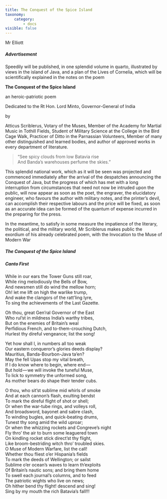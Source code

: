 ```yaml
---
title: The Conquest of the Spice Island
taxonomy:
    category:
        - docs
visible: false
---
```


<div class="author">Mr Elliott</div>

##### Advertisement

Speedily will be published, in one splendid volume in quarto, illustrated by views in the island of Java, and a plan of the Lives of Cornelia, which will be scientifically explained in the notes on the poem

<div class="center" markdown="1">

**The Conquest of the Spice Island**  

an heroic-patriotic poem  

Dedicated to the Rt Hon. Lord Minto, Governor-General of India

by 
</div>
Atticus Scriblerus, Votary of the Muses, Member of the Academy for Martial Music in Tothill Fields, Student of Military Science at the College in the Bird Cage Walk, Practicer of Ditto in the Parnassian Volunteers, Member of many other distinguished and learned bodies, and author of approved works in every department of literature.

> “See spicy clouds from low Batavia rise  
> And Banda’s warehouses perfume the skies.”  

This splendid national work, which as it will be seen was projected and commenced immediately after the arrival of the despatches announcing the Conquest of Java, but the progress of which has met with a long interruption from circumstances that need not now be intruded upon the public, will now appear as soon as the poet, the engraver, the elucidatory engineer, who favours the author with military notes, and the printer’s devil, can accomplish their respective labours and the price will be fixed, as soon as an accurate idea can be formed of the quantum of expense incurred in the preparing for the press.

In the meantime, to satisfy in some measure the impatience of the literary, the political, and the military world, Mr Scriblerus makes public the exordium of his already celebrated poem, with the Invocation to the Muse of Modern War

##### The Conquest of the Spice Island  

##### Canto First

While in our ears the Tower Guns still roar,  
While ring melodiously the Bells of Bow,  
And newsmen still do wind the mellow horn;  
Oh! let me lift on high the warlike trump,  
And wake the clangors of the ratt’ling lyre,  
To sing the achievements of the Last Gazette.  

Oh thou, great Gen’ral Governor of the East  
Who rul’st in mildness India’s warthy tribes,  
But on the enemies of Britain’s weal  
Perfidious French, and to-them-crouching Dutch,  
Hurlest thy direful vengeance; list the song!  

Yet how shall I, in numbers all too weak  
Our eastern conqueror’s glories deeds display?  
Mauritius, Banda-Bourbon-Java ta’en?  
May the fell Upas stop my vital breath,  
If I do know where to begin, where end —   
But hold — we will invoke the tuneful Muse,  
To lick to symmetry the unformed song,  
As mother bears do shape their tender cubs.  

O thou, who sit’st sublime mid whirls of smoke  
And at each cannon’s flash, exulting bendst  
To mark the direful flight of shot or shell;  
Or when the war-tube rings, and volleys roll,  
And broadsword, bayonet and sabre clash,  
To winding bugles, and quick-beating drums,  
Tunest thy song amid the wild uproar;  
Or when the whizzing rockets and Congreve’s night  
Fly thro’ the air to burn some leaguered town  
On kindling rocket stick direct’st thy flight,  
Like broom-bestriding witch thro’ troubled skies.  
O Muse of Modern Warfare, list the call!  
Whether thou fliest o’er Hispania’s fields  
To mark the deeds of Wellington; or sailst  
Sublime o’er ocean’s waves to learn th’exploits  
Of Britain’s nautic sons; and bring them home  
To swell each journal’s columns, and to feed  
The patriotic wights who live on news;  
Oh hither bend thy flight! descend and sing!  
Sing by my mouth the rich Batavia’s fall!!!